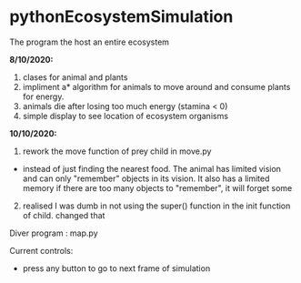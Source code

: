 # pythonEcosystemSimulation
The program the host an entire ecosystem


<b>8/10/2020:</b>
1. clases for animal and plants
2. impliment a* algorithm for animals to move around and consume plants for energy. 
3. animals die after losing too much energy (stamina < 0)
4. simple display to see location of ecosystem organisms

<b>10/10/2020:</b>
1. rework the move function of prey child in move.py
 - instead of just finding the nearest food. The animal has limited vision and can only "remember" objects in its vision. It also has a limited memory if there are too many objects to "remember", it will forget some
2. realised I was dumb in not using the super() function in the init function of child. changed that

Diver program : map.py

Current controls:

 - press any button to go to next frame of simulation
 
